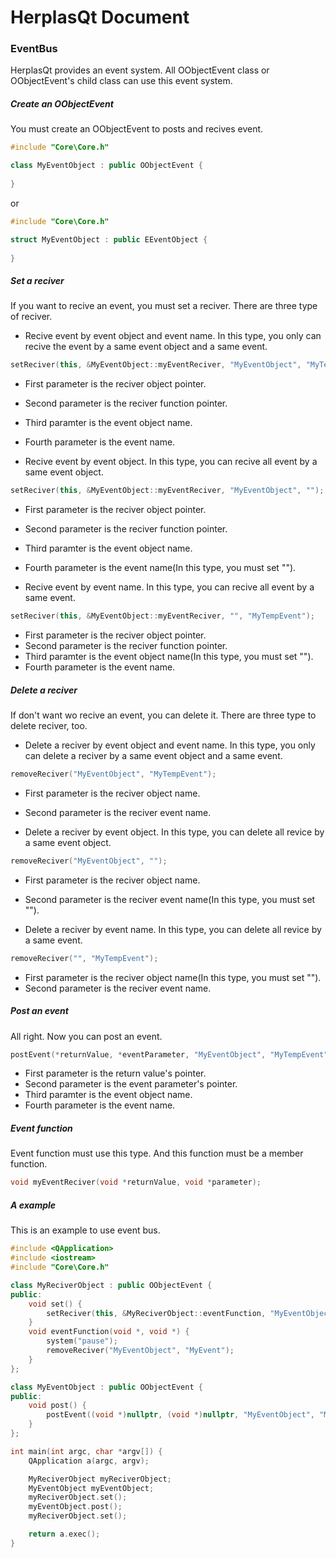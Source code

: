 # HerplasQt Document

### EventBus
HerplasQt provides an event system. All OObjectEvent class or OObjectEvent's child class can use this event system.

##### Create an OObjectEvent
You must create an OObjectEvent to posts and recives event.
```c++
#include "Core\Core.h"

class MyEventObject : public OObjectEvent {
	
}
```
or
```c++
#include "Core\Core.h"

struct MyEventObject : public EEventObject {
	
}
```

##### Set a reciver
If you want to recive an event, you must set a reciver.
There are three type of reciver.

* Recive event by event object and event name.
In this type, you only can recive the event by a same event object and a same event.
```c++
setReciver(this, &MyEventObject::myEventReciver, "MyEventObject", "MyTempEvent");
```
* First parameter is the reciver object pointer.
* Second parameter is the reciver function pointer.
* Third paramter is the event object name.
* Fourth parameter is the event name.

* Recive event by event object.
In this type, you can recive all event by a same event object.
```c++
setReciver(this, &MyEventObject::myEventReciver, "MyEventObject", "");
```
* First parameter is the reciver object pointer.
* Second parameter is the reciver function pointer.
* Third paramter is the event object name.
* Fourth parameter is the event name(In this type, you must set "").

* Recive event by event name.
In this type, you can recive all event by a same event.
```c++
setReciver(this, &MyEventObject::myEventReciver, "", "MyTempEvent");
```
* First parameter is the reciver object pointer.
* Second parameter is the reciver function pointer.
* Third paramter is the event object name(In this type, you must set "").
* Fourth parameter is the event name.

##### Delete a reciver
If don't want wo recive an event, you can delete it.
There are three type to delete reciver, too.

* Delete a reciver by event object and event name.
In this type, you only can delete a reciver by a same event object and a same event.
```c++
removeReciver("MyEventObject", "MyTempEvent");
```
* First parameter is the reciver object name.
* Second parameter is the reciver event name.

* Delete a reciver by event object.
In this type, you can delete all revice by a same event object.
```c++
removeReciver("MyEventObject", "");
```
* First parameter is the reciver object name.
* Second parameter is the reciver event name(In this type, you must set "").

* Delete a reciver by event name.
In this type, you can delete all revice by a same event.
```c++
removeReciver("", "MyTempEvent");
```
* First parameter is the reciver object name(In this type, you must set "").
* Second parameter is the reciver event name.

##### Post an event
All right. Now you can post an event.
```c++
postEvent(*returnValue, *eventParameter, "MyEventObject", "MyTempEvent");
```
* First parameter is the return value's pointer.
* Second parameter is the event parameter's pointer.
* Third paramter is the event object name.
* Fourth parameter is the event name.

##### Event function
Event function must use this type. And this function must be a member function.
```c++
void myEventReciver(void *returnValue, void *parameter);
```

##### A example
This is an example to use event bus.
```c++
#include <QApplication>
#include <iostream>
#include "Core\Core.h"

class MyReciverObject : public OObjectEvent {
public:
	void set() {
		setReciver(this, &MyReciverObject::eventFunction, "MyEventObject", "MyEvent");
	}
	void eventFunction(void *, void *) {
		system("pause");
		removeReciver("MyEventObject", "MyEvent");
	}
};

class MyEventObject : public OObjectEvent {
public:
	void post() {
		postEvent((void *)nullptr, (void *)nullptr, "MyEventObject", "MyEvent");
	}
};

int main(int argc, char *argv[]) {
	QApplication a(argc, argv);

	MyReciverObject myReciverObject;
	MyEventObject myEventObject;
	myReciverObject.set();
	myEventObject.post();
	myReciverObject.set();

	return a.exec();
}
```